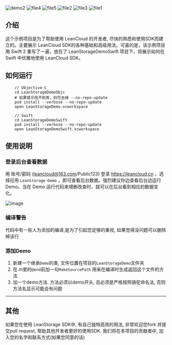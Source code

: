 ![demo2](https://cloud.githubusercontent.com/assets/5022872/7852211/71f4ac66-052c-11e5-868a-b98b34867a06.png)
![file4](https://cloud.githubusercontent.com/assets/5022872/9400930/482426f8-47fa-11e5-9cad-4763975802a1.png)
![file5](https://cloud.githubusercontent.com/assets/5022872/9400936/58faf380-47fa-11e5-944b-8d9065366b61.png)
![file2](https://cloud.githubusercontent.com/assets/5022872/9401070/2d2737a8-47fc-11e5-852f-7cd44603d5eb.png)
![file3](https://cloud.githubusercontent.com/assets/5022872/9401080/4fe8a268-47fc-11e5-8486-752060611320.png)
![file1](https://cloud.githubusercontent.com/assets/5022872/9401084/59601560-47fc-11e5-8b38-cc09a3584b70.png)

## 介绍
这个示例项目是为了帮助使用 LeanCloud 的开发者, 尽快的熟悉和使用SDK而建立的。主要展示 LeanCloud SDK的各种基础和高级用法。可喜的是，该示例项目用 Swift 2 重写了一遍，放在了 LeanStorageDemoSwift 项目下，将展示如何在 Swift 中优雅地使用 LeanCloud SDK。

## 如何运行

```
 	// Objective-C 
 	cd LeanStorageDemoObjc
    # 如果提示找不到库，则可去掉 --no-repo-update
    pod install --verbose --no-repo-update 
    open LeanStorageDemo.xcworkspace
   
    // Swift
    cd LeanStorageDemoSwift
    pod install --verbose --no-repo-update
    open LeanStorageDemoSwift.xcworkspace
```

## 使用说明

### 登录后台查看数据

用 账号/密码 (leancloud@163.com/Public123) 登录 https://leancloud.cn ，选择应用 `LeanStorage-Demo` ，即可查看后台数据。强烈建议你边查看后台边运行 Demo。当在 Demo 运行代码来增删改查时，就可以在后台看到相应的数据变化。

![image](https://cloud.githubusercontent.com/assets/5022872/7763947/3b25548e-007b-11e5-9a1b-af3ca1806175.png)


### 编译警告
代码中有一些人为添加的编译,是为了引起您足够的重视, 如果觉得没问题可以删除掉该行

### 添加Demo

1. 新建一个继承`Demo`的类, 文件位置在项目的`LeanStorageDemo`文件夹
2. 在.m里的`@end`前加一句`MakeSourcePath` 用来在编译时生成返回这个文件的方法
3. 加一个demo方法. 方法必须以demo开头, 且必须是严格按照骆驼命名法, 否则方法名显示可能会有问题

----
## 其他

如果您在使用 LeanStorage SDK中, 有自己独特高效的用法, 非常欢迎您fork 并提交pull request, 帮助其他开发者更好的使用SDK. 我们将在本项目的贡献者中, 加入您的名字和联系方式(如果您同意的话)
